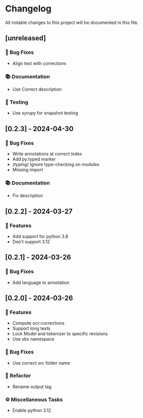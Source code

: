 # Changelog

All notable changes to this project will be documented in this file.

## [unreleased]

### 🐛 Bug Fixes

- Align text with corrections

### 📚 Documentation

- Use Correct description

### 🧪 Testing

- Use syrupy for snapshot testing

## [0.2.3] - 2024-04-30

### 🐛 Bug Fixes

- Write annotations at correct index
- Add py.typed marker
- *(typing)* Ignore type-checking on modules
- Missing import

### 📚 Documentation

- Fix description

## [0.2.2] - 2024-03-27

### 🚀 Features

- Add support for python 3.8
- Don't support 3.12

## [0.2.1] - 2024-03-26

### 🐛 Bug Fixes

- Add language to annotation

## [0.2.0] - 2024-03-26

### 🚀 Features

- Compute ocr-corrections
- Support long texts
- Lock Model and tokenizer to specific revisions
- Use sbx namespace

### 🐛 Bug Fixes

- Use correct src folder name

### 🚜 Refactor

- Rename output tag

### ⚙️ Miscellaneous Tasks

- Enable python 3.12

<!-- generated by git-cliff -->
